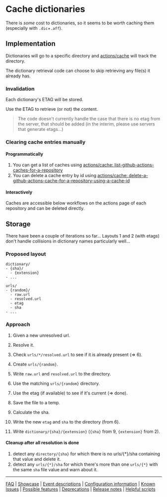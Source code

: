# Cache dictionaries

There is _some_ cost to dictionaries, so it seems to be worth caching them (especially with `.dic`+`.aff`).

## Implementation

Dictionaries will go to a specific directory and [actions/cache](https://github/actions/cache) will track the directory.

The dictionary retrieval code can choose to skip retrieving any file(s) it already has.

### Invalidation

Each dictionary's ETAG will be stored.

Use the ETAG to retrieve (or not) the content.

> The code doesn't currently handle the case that there is no etag from the server, that should be added (in the interim, please use servers that generate etags...)

### Clearing cache entries manually

#### Programmatically

1. You can get a list of caches using [actions/cache: list-github-actions-caches-for-a-repository](https://docs.github.com/rest/actions/cache#list-github-actions-caches-for-a-repository)
2. You can delete a cache entry by id using [actions/cache: delete-a-github-actions-cache-for-a-repository-using-a-cache-id](https://docs.github.com/rest/actions/cache#delete-a-github-actions-cache-for-a-repository-using-a-cache-id)

#### Interactively

Caches are accessible below workflows on the actions page of each repository and can be deleted directly.

## Storage

There have been a couple of iterations so far... Layouts 1 and 2 (with etags) don't handle collisions in dictionary names particularly well...

### Proposed layout

```
dictionary/
- {sha}/
  - {extension}
- ...

urls/
- {random}/
  - raw.url
  - resolved.url
  - etag
  - sha
- ...
```

### Approach

1. Given a new unresolved url.
2. Resolve it.
3. Check `urls/*/resolved.url` to see if it is already present (=> 6).

4. Create `urls/{random}`.
5. Write `raw.url` and `resolved.url` to the directory.

6. Use the matching `urls/{random}` directory.

7. Use the etag (if available) to see if it's current (=> done).
8. Save the file to a temp.
9. Calculate the sha.
10. Write the new `etag` and `sha` to the directory (from 6).
11. Write `dictionary/{sha}/{extension}` (`{sha}` from 9, `{extension}` from 2).

#### Cleanup after all resolution is done

1. detect any `directory/{sha}` for which there is no urls/{\*}/sha containing that value and delete it.
2. detect any `urls/{*}/sha` for which there's more than one `urls/{*}` with the same `sha` file value and warn about it.

---
[FAQ](FAQ.md) | [Showcase](Showcase.md) | [Event descriptions](Event-descriptions.md) | [Configuration information](Configuration-information.md) | [Known Issues](Known-Issues.md) | [Possible features](Possible-features.md) | [Deprecations](Deprecations.md) | [Release notes](Release-notes.md) | [Helpful scripts](Helpful-scripts.md)
